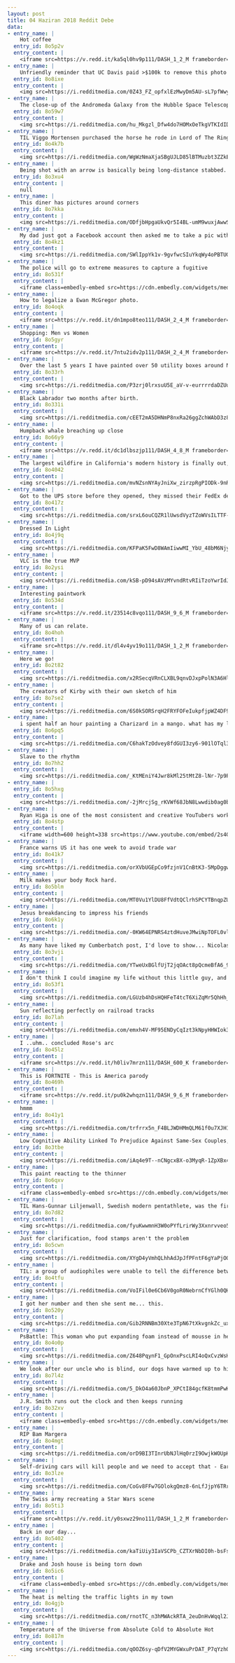 ```yaml
---
layout: post
title: 04 Haziran 2018 Reddit Debe
data:
- entry_name: |
    Hot coffee
  entry_id: 8o5p2v
  entry_content: |
    <iframe src=https://v.redd.it/ka5ql0hv9p111/DASH_1_2_M frameborder=0></iframe>
- entry_name: |
    Unfriendly reminder that UC Davis paid >$100k to remove this photo from the internet. Let’s not forget the pepper spray incident.
  entry_id: 8o8ixe
  entry_content: |
    <img src=https://i.redditmedia.com/0Z43_FZ_opfxlEzMwyDm5AU-sL7pfWwyTnRmroo_mxY.jpg?s=b0b82aaf4eb585aa698754cd27d8fa0d frameborder=0>
- entry_name: |
    The close-up of the Andromeda Galaxy from the Hubble Space Telescope shows how many stars there really are.
  entry_id: 8o59w7
  entry_content: |
    <img src=https://i.redditmedia.com/hu_Mkgzl_Dfw4do7HOMxOeTkgVTKIdID5Wnkf7G-Bas.jpg?s=5b402088a12d4eeeaa63ec33000ebaca frameborder=0>
- entry_name: |
    TIL Viggo Mortensen purchased the horse he rode in Lord of The Rings. The horse had a hard time adjusting to the lights and sounds on set and it took a while for them to get in sync. We got through it together and became friends. I wanted to stay in touch with him, said Viggo.
  entry_id: 8o4k7b
  entry_content: |
    <img src=https://i.redditmedia.com/WgWzNmaXjaSBgUJLD85lBTMuzbt3ZZkE5XGuyCjm9eI.jpg?s=790603124904128a01a25940a771b70a frameborder=0>
- entry_name: |
    Being shot with an arrow is basically being long-distance stabbed.
  entry_id: 8o3xu4
  entry_content: |
    null
- entry_name: |
    This diner has pictures around corners
  entry_id: 8o7kka
  entry_content: |
    <img src=https://i.redditmedia.com/ODfjbHpgaUkvQr5I4BL-umM9wuxjAwwS4psybILnMRg.jpg?s=f9762cdcc0adc901d12cad70594bea74 frameborder=0>
- entry_name: |
    My dad just got a Facebook account then asked me to take a pic with his Granddog for his profile
  entry_id: 8o4kz1
  entry_content: |
    <img src=https://i.redditmedia.com/SWlIppYk1v-9gvfwcSIuYkqWy4oPBTUGOQtl8NihQOU.jpg?s=be67c5e314605370c1adce12e83e9faf frameborder=0>
- entry_name: |
    The police will go to extreme measures to capture a fugitive
  entry_id: 8o531f
  entry_content: |
    <iframe class=embedly-embed src=https://cdn.embedly.com/widgets/media.html?src=https%3A%2F%2Fgfycat.com%2Fifr%2FTemptingExcellentIchthyosaurs&url=https%3A%2F%2Fgfycat.com%2FTemptingExcellentIchthyosaurs%3Frepost&image=https%3A%2F%2Fthumbs.gfycat.com%2FTemptingExcellentIchthyosaurs-size_restricted.gif&key=522baf40bd3911e08d854040d3dc5c07&type=text%2Fhtml&schema=gfycat width=600 height=337 scrolling=no frameborder=0 allowfullscreen></iframe>
- entry_name: |
    How to legalize a Ewan McGregor photo.
  entry_id: 8o4oqk
  entry_content: |
    <iframe src=https://v.redd.it/dn1mpo8teo111/DASH_2_4_M frameborder=0></iframe>
- entry_name: |
    Shopping: Men vs Women
  entry_id: 8o5gyr
  entry_content: |
    <iframe src=https://v.redd.it/7ntu2idv2p111/DASH_2_4_M frameborder=0></iframe>
- entry_name: |
    Over the last 5 years I have painted over 50 utility boxes around New Zealand - this is my newest one, in a ski resort town (Taupō)
  entry_id: 8o33rh
  entry_content: |
    <img src=https://i.redditmedia.com/P3zrj0lrxsuU5E_aV-v-eurrrrdaDZUuzQtm-vpC6SI.jpg?s=f14cc3956bd4a325c89acb89359f63c2 frameborder=0>
- entry_name: |
    Black Labrador two months after birth.
  entry_id: 8o331i
  entry_content: |
    <img src=https://i.redditmedia.com/cEET2mA5DHNmP8nxRa26ggZchWAbD3z8BikFanbb9cQ.jpg?s=6c5de9bc0643f0a57fdfa1fa2be075b2 frameborder=0>
- entry_name: |
    Humpback whale breaching up close
  entry_id: 8o66y9
  entry_content: |
    <iframe src=https://v.redd.it/dc1dlbszjp111/DASH_4_8_M frameborder=0></iframe>
- entry_name: |
    The largest wildfire in California's modern history is finally out, more than 6 months after it started
  entry_id: 8o4042
  entry_content: |
    <img src=https://i.redditmedia.com/mvNZsnNYAyJniXw_zirzpRgPIODk-9nRntYO8lZaiSY.jpg?s=75db94e6f2be97fc75368b76b88df5c3 frameborder=0>
- entry_name: |
    Got to the UPS store before they opened, they missed their FedEx delivery.
  entry_id: 8o417z
  entry_content: |
    <img src=https://i.redditmedia.com/srxL6ouCQZR1lUwsdVyzTZoWVsILTTF-DEyvumLZYk8.jpg?s=6a8807fe647e8f339cc56b13773381e5 frameborder=0>
- entry_name: |
    Dressed In Light
  entry_id: 8o4j9q
  entry_content: |
    <img src=https://i.redditmedia.com/KFPaK5FwD8WAmIiwwMI_YbU_48bM6NjysK1inErDNMQ.jpg?s=a2e5d37be96c413ea01932b215acd2fc frameborder=0>
- entry_name: |
    VLC is the true MVP
  entry_id: 8o2ysi
  entry_content: |
    <img src=https://i.redditmedia.com/kSB-pD94sAVzMYvndRtvRIiTzoYwrIdJSfcBGwVNsCI.jpg?s=9bcd646120d6cbfacf2d245889eb6d82 frameborder=0>
- entry_name: |
    Interesting paintwork
  entry_id: 8o534d
  entry_content: |
    <iframe src=https://v.redd.it/23514c8vqo111/DASH_9_6_M frameborder=0></iframe>
- entry_name: |
    Many of us can relate.
  entry_id: 8o4hoh
  entry_content: |
    <iframe src=https://v.redd.it/dl4v4yv19o111/DASH_1_2_M frameborder=0></iframe>
- entry_name: |
    Here we go!
  entry_id: 8o2t82
  entry_content: |
    <img src=https://i.redditmedia.com/x2RSecqVRnCLXBL9qnvDJxpPolN3A6Hl2Yd5slIRchk.jpg?s=87fea14a5843c8cd20bbcf44ef1eacc9 frameborder=0>
- entry_name: |
    The creators of Kirby with their own sketch of him
  entry_id: 8o7se2
  entry_content: |
    <img src=https://i.redditmedia.com/6S0kSORSrqH2FRYFOFeIukpfjpWZ4DF9EMEF4Vn-cGE.jpg?s=ad82b2222ff8db7c586e0d9e4c81f122 frameborder=0>
- entry_name: |
    i spent half an hour painting a Charizard in a mango. what has my life come to
  entry_id: 8o6pq5
  entry_content: |
    <img src=https://i.redditmedia.com/C6hakTzOdvey8fdGUI3zy6-901lOTql3BGHaaZIhE7I.png?s=47b84dda9d61a412fc012d19313a8bf8 frameborder=0>
- entry_name: |
    Slave to the rhythm
  entry_id: 8o7hh2
  entry_content: |
    <img src=https://i.redditmedia.com/_KtMEniY4Jwr8kMl25tMtZ8-lNr-7p9P4PZ-_-GDt1c.jpg?s=0f10730bbe1cc10e9e69a4142908700c frameborder=0>
- entry_name: |
  entry_id: 8o5hxg
  entry_content: |
    <img src=https://i.redditmedia.com/-2jMrcjSg_rKVWf68JbN8Lwwdib0ag0bgjGx1bJmcRw.jpg?s=7f3a0d732fbca600f4eaa4053c0d435f frameborder=0>
- entry_name: |
    Ryan Higa is one of the most consistent and creative YouTubers working today, and he just spent 6 days taking 4000 photos of himself dancing in stop motion.
  entry_id: 8o4stp
  entry_content: |
    <iframe width=600 height=338 src=https://www.youtube.com/embed/2s4GMLkTNv0?feature=oembed&enablejsapi=1 frameborder=0 allow=autoplay; encrypted-media allowfullscreen></iframe>
- entry_name: |
    France warns US it has one week to avoid trade war
  entry_id: 8o41k7
  entry_content: |
    <img src=https://i.redditmedia.com/orXVbUGEpCo9fzjnV1CnBtK3-5MpDggwM2g6Z9NZPMc.jpg?s=215e656ca08af4cb13cb8d075ae710af frameborder=0>
- entry_name: |
    Milk makes your body Rock hard.
  entry_id: 8o5blm
  entry_content: |
    <img src=https://i.redditmedia.com/MT0Vu1YlDU8FfVdtQClrhSPCYTBnqpZUb2iUz0MEyi8.gif?fm=jpg&s=b8fd12153fda8963c4255512fe8f0f77 frameborder=0>
- entry_name: |
    Jesus breakdancing to impress his friends
  entry_id: 8o6k1y
  entry_content: |
    <img src=https://i.redditmedia.com/-0KW64EPNRS4ztdHuveJMwiNpTOFL0vlZWhGKgKg2Tw.jpg?s=e246d02c1415a38b1ad1471baa50ff51 frameborder=0>
- entry_name: |
    As many have liked my Cumberbatch post, I'd love to show... Nicolas Cage!
  entry_id: 8o3vji
  entry_content: |
    <img src=https://i.redditmedia.com/YTweUxBGlfUjT2jqOAct8pQcmeBfA6_9782YZ4Q4wLY.jpg?s=39501b2f55d41083ff2fd912a90f77ef frameborder=0>
- entry_name: |
    I don't think I could imagine my life without this little guy, and the way he looks at me when I don't even have food.
  entry_id: 8o53f1
  entry_content: |
    <img src=https://i.redditmedia.com/LGUzb4hDsHQHFeT4tcT6XiZqMr5QhHh_rzDdQWe20-E.jpg?s=137e10b63c890bf4dea0d49d3088017e frameborder=0>
- entry_name: |
    Sun reflecting perfectly on railroad tracks
  entry_id: 8o7lah
  entry_content: |
    <img src=https://i.redditmedia.com/emxh4V-MF95ENDyCqIzt3kNpyHHWIok3_gQR8RNHyYs.jpg?s=f3527bbfe63b7bfac731611fe050e5b7 frameborder=0>
- entry_name: |
    I ..uhm.. concluded Rose's arc
  entry_id: 8o45lz
  entry_content: |
    <iframe src=https://v.redd.it/h0liv7mrzn111/DASH_600_K frameborder=0></iframe>
- entry_name: |
    This is FORTNITE - This is America parody
  entry_id: 8o469h
  entry_content: |
    <iframe src=https://v.redd.it/pu0k2whqzn111/DASH_9_6_M frameborder=0></iframe>
- entry_name: |
    hmmm
  entry_id: 8o41y1
  entry_content: |
    <img src=https://i.redditmedia.com/trfrrx5n_F4BLJWDHMmQLM61f0u7XJH17_As-7SFVu0.jpg?s=025116be3e10dd82e3c82d1f8cae53b8 frameborder=0>
- entry_name: |
    Low Cognitive Ability Linked To Prejudice Against Same-Sex Couples, Australian Study Shows
  entry_id: 8o3tbe
  entry_content: |
    <img src=https://i.redditmedia.com/iAq4e9T--nCNgcxBX-o3MyqR-1ZpXBx4NsJd2F7D2xY.jpg?s=6bbe47833405be25a9f9736dd15bce6a frameborder=0>
- entry_name: |
    This paint reacting to the thinner
  entry_id: 8o6qxv
  entry_content: |
    <iframe class=embedly-embed src=https://cdn.embedly.com/widgets/media.html?src=https%3A%2F%2Fgfycat.com%2Fifr%2FLargeCluelessBrahmanbull&url=https%3A%2F%2Fgfycat.com%2FLargeCluelessBrahmanbull&image=https%3A%2F%2Fthumbs.gfycat.com%2FLargeCluelessBrahmanbull-size_restricted.gif&key=522baf40bd3911e08d854040d3dc5c07&type=text%2Fhtml&schema=gfycat width=600 height=1067 scrolling=no frameborder=0 allowfullscreen></iframe>
- entry_name: |
    TIL Hans-Gunnar Liljenwall, Swedish modern pentathlete, was the first athlete to ever be disqualified for doping in the Olympics. He drank 'two beers' to calm his nerves before pistol shooting, giving him an unfair advantage.
  entry_id: 8o7d82
  entry_content: |
    <img src=https://i.redditmedia.com/fyuKwwmnH3W0oPYfLrirWy3Xxnrvveo51XiLbKqWEbA.jpg?s=a559dbe3a9411f827b102b902a3825b3 frameborder=0>
- entry_name: |
    Just for clarification, food stamps aren't the problem
  entry_id: 8o5cwn
  entry_content: |
    <img src=https://i.redditmedia.com/XYgD4yVmhQLhhAdJpJfPFntF6gYaPjO0TMTRBuuYOW4.jpg?s=d0928554d57cf9d87d1b715eeffb83fc frameborder=0>
- entry_name: |
    TIL: a group of audiophiles were unable to tell the difference between music transmitted over monster cables vs a coat hanger.
  entry_id: 8o4tfu
  entry_content: |
    <img src=https://i.redditmedia.com/VoIFil0e6Cb6V0goR0NebrnCfYGlh0QHy_CLXOA80NA.jpg?s=dfa1c9f76bf4cc3944d43501a60f572f frameborder=0>
- entry_name: |
    I got her number and then she sent me... this.
  entry_id: 8o520y
  entry_content: |
    <img src=https://i.redditmedia.com/Gib2RNNBm30Xte3TpN67tXkvgnkZc_uxik-i7HRZFBg.jpg?s=5da9cd670ce6a2c42310ddb4b8b40778 frameborder=0>
- entry_name: |
    PsBattle: This woman who put expanding foam instead of mousse in her hair
  entry_id: 8o4o0p
  entry_content: |
    <img src=https://i.redditmedia.com/Z648PqynF1_GpOnxPscLRI4oQxCvzWsHb86Mj3j69aM.jpg?s=569c99f7a1803a60c840b1c6a095513c frameborder=0>
- entry_name: |
    We look after our uncle who is blind, our dogs have warmed up to him very well, lil Oscar puts the ball in the exact same space every single time so my uncle can pick it up
  entry_id: 8o7l4z
  entry_content: |
    <img src=https://i.redditmedia.com/5_DkO4a60JbnP_XPCtI84gcfK8tmmPwH5XKDe8jYM3A.gif?fm=jpg&s=1e46a28eed23dc22f403d7e3ccc5c458 frameborder=0>
- entry_name: |
    J.R. Smith runs out the clock and then keeps running
  entry_id: 8o32xv
  entry_content: |
    <iframe class=embedly-embed src=https://cdn.embedly.com/widgets/media.html?src=https%3A%2F%2Fstreamable.com%2Fo%2F39w2h&url=https%3A%2F%2Fstreamable.com%2F39w2h&image=https%3A%2F%2Fcdn-b-east.streamable.com%2Fimage%2F39w2h_1.jpg%3Ftoken%3DWJwAFCWLqxE6zJqUXaz3Ag%26expires%3D1527976024&key=522baf40bd3911e08d854040d3dc5c07&type=text%2Fhtml&schema=streamable width=600 height=338 scrolling=no frameborder=0 allowfullscreen></iframe>
- entry_name: |
    RIP Bam Margera
  entry_id: 8o4mgt
  entry_content: |
    <img src=https://i.redditmedia.com/orD9BI3TInrUbNJlHq0rzI9OwjkWOUpHjg_hq4pJGnE.jpg?s=4c60bdea054eabf285a76a7945720e05 frameborder=0>
- entry_name: |
    Self-driving cars will kill people and we need to accept that - Early iterations of the autonomous vehicle may result in some loss of life, but even our most underdeveloped models will most likely be an improvement over a human driver’s ability.
  entry_id: 8o3lze
  entry_content: |
    <img src=https://i.redditmedia.com/CoGv8FFw7GOlokgQmz8-6nLfJjpY6TRrwWX1I2C-0DA.jpg?s=879465a49618aad84879c865ada9cd4a frameborder=0>
- entry_name: |
    The Swiss army recreating a Star Wars scene
  entry_id: 8o5ti3
  entry_content: |
    <iframe src=https://v.redd.it/y0sxwz29no111/DASH_1_2_M frameborder=0></iframe>
- entry_name: |
    Back in our day...
  entry_id: 8o5402
  entry_content: |
    <img src=https://i.redditmedia.com/kaTiUiy3IaVSCPb_CZTXrNbDI0h-bsFsldLzvsAh660.jpg?s=7a23b891f91cf5ceec8b4ef3a6010b00 frameborder=0>
- entry_name: |
    Drake and Josh house is being torn down
  entry_id: 8o5ic6
  entry_content: |
    <iframe class=embedly-embed src=https://cdn.embedly.com/widgets/media.html?src=https%3A%2F%2Fstreamable.com%2Fo%2Fhi1nw&url=https%3A%2F%2Fstreamable.com%2Fhi1nw&image=https%3A%2F%2Fcdn-b-east.streamable.com%2Fimage%2Fhi1nw_1.jpg%3Ftoken%3D8A95nNUrycv0oHZe5HRZ_Q%26expires%3D1527999489&key=522baf40bd3911e08d854040d3dc5c07&type=text%2Fhtml&schema=streamable width=600 height=338 scrolling=no frameborder=0 allowfullscreen></iframe>
- entry_name: |
    The heat is melting the traffic lights in my town
  entry_id: 8o4gjb
  entry_content: |
    <img src=https://i.redditmedia.com/rnotTC_n3hMWAckRTA_2euDnHvWqql2JW09VnFk4Q4A.jpg?s=4f9ad34e3fe9cb1f55d0212b06131e51 frameborder=0>
- entry_name: |
    Temperature of the Universe from Absolute Cold to Absolute Hot
  entry_id: 8o817m
  entry_content: |
    <img src=https://i.redditmedia.com/qOOZ6sy-qDfV2MYGWxuPrDAT_P7qYzhQh7tAKS4Yx2w.png?s=ce694e67ae98d7428d744755ff57ef5e frameborder=0>
---
```

